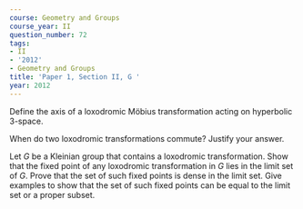 ```yaml
---
course: Geometry and Groups
course_year: II
question_number: 72
tags:
- II
- '2012'
- Geometry and Groups
title: 'Paper 1, Section II, G '
year: 2012
---
```




Define the axis of a loxodromic Möbius transformation acting on hyperbolic 3-space.

When do two loxodromic transformations commute? Justify your answer.

Let $G$ be a Kleinian group that contains a loxodromic transformation. Show that the fixed point of any loxodromic transformation in $G$ lies in the limit set of $G$. Prove that the set of such fixed points is dense in the limit set. Give examples to show that the set of such fixed points can be equal to the limit set or a proper subset.